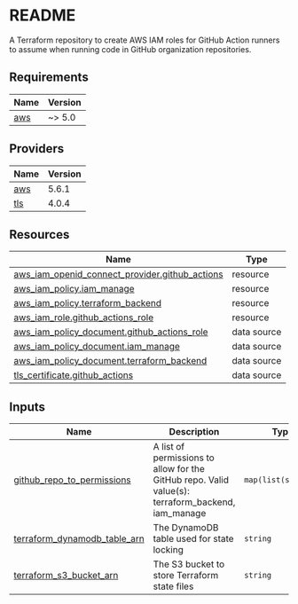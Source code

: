 # README
A Terraform repository to create AWS IAM roles for GitHub Action runners to assume when running code in GitHub organization repositories.

<!-- BEGIN_TF_DOCS -->
## Requirements

| Name | Version |
|------|---------|
| <a name="requirement_aws"></a> [aws](#requirement\_aws) | ~> 5.0 |

## Providers

| Name | Version |
|------|---------|
| <a name="provider_aws"></a> [aws](#provider\_aws) | 5.6.1 |
| <a name="provider_tls"></a> [tls](#provider\_tls) | 4.0.4 |

## Resources

| Name | Type |
|------|------|
| [aws_iam_openid_connect_provider.github_actions](https://registry.terraform.io/providers/hashicorp/aws/latest/docs/resources/iam_openid_connect_provider) | resource |
| [aws_iam_policy.iam_manage](https://registry.terraform.io/providers/hashicorp/aws/latest/docs/resources/iam_policy) | resource |
| [aws_iam_policy.terraform_backend](https://registry.terraform.io/providers/hashicorp/aws/latest/docs/resources/iam_policy) | resource |
| [aws_iam_role.github_actions_role](https://registry.terraform.io/providers/hashicorp/aws/latest/docs/resources/iam_role) | resource |
| [aws_iam_policy_document.github_actions_role](https://registry.terraform.io/providers/hashicorp/aws/latest/docs/data-sources/iam_policy_document) | data source |
| [aws_iam_policy_document.iam_manage](https://registry.terraform.io/providers/hashicorp/aws/latest/docs/data-sources/iam_policy_document) | data source |
| [aws_iam_policy_document.terraform_backend](https://registry.terraform.io/providers/hashicorp/aws/latest/docs/data-sources/iam_policy_document) | data source |
| [tls_certificate.github_actions](https://registry.terraform.io/providers/hashicorp/tls/latest/docs/data-sources/certificate) | data source |

## Inputs

| Name | Description | Type | Default | Required |
|------|-------------|------|---------|:--------:|
| <a name="input_github_repo_to_permissions"></a> [github\_repo\_to\_permissions](#input\_github\_repo\_to\_permissions) | A list of permissions to allow for the GitHub repo.  Valid value(s): terraform\_backend, iam\_manage | `map(list(string))` | n/a | yes |
| <a name="input_terraform_dynamodb_table_arn"></a> [terraform\_dynamodb\_table\_arn](#input\_terraform\_dynamodb\_table\_arn) | The DynamoDB table used for state locking | `string` | n/a | yes |
| <a name="input_terraform_s3_bucket_arn"></a> [terraform\_s3\_bucket\_arn](#input\_terraform\_s3\_bucket\_arn) | The S3 bucket to store Terraform state files | `string` | n/a | yes |
<!-- END_TF_DOCS -->
